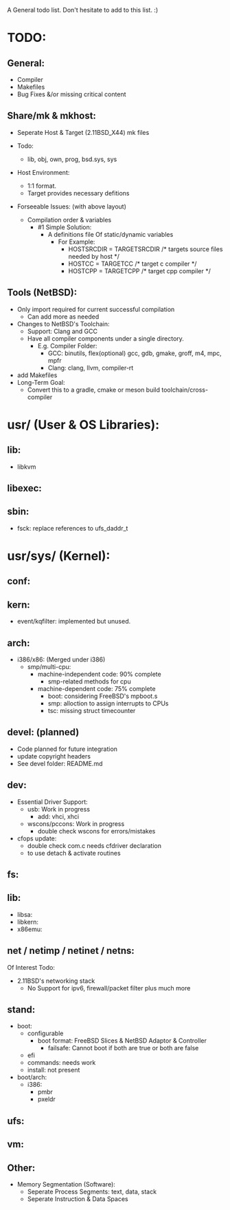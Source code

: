 A General todo list. Don't hesitate to add to this list. :)

# TODO:
## General:
- Compiler
- Makefiles
- Bug Fixes &/or missing critical content

## Share/mk & mkhost:
- Seperate Host & Target (2.11BSD_X44) mk files
	
- Todo:
	- lib, obj, own, prog, bsd.sys, sys
	
- Host Environment:
	- 1:1 format.
	- Target provides necessary defitions
- Forseeable Issues: (with above layout)
	- Compilation order & variables
		- #1 Simple Solution: 
			- A definitions file Of static/dynamic variables
				- For Example:
					- HOSTSRCDIR = TARGETSRCDIR 	/* targets source files needed by host */
					- HOSTCC = TARGETCC 				/* target c compiler */
					- HOSTCPP = TARGETCPP 			/* target cpp compiler */ 

## Tools (NetBSD):
- Only import required for current successful compilation
	- Can add more as needed
- Changes to NetBSD's Toolchain:
	- Support: Clang and GCC
	- Have all compiler components under a single directory.
		-  E.g. Compiler Folder:
			- GCC: binutils, flex(optional) gcc, gdb, gmake, groff, m4, mpc, mpfr
			- Clang: clang, llvm, compiler-rt
- add Makefiles
- Long-Term Goal: 
	- Convert this to a gradle, cmake or meson build toolchain/cross-compiler

# usr/ (User & OS Libraries):
## lib:
- libkvm
		
## libexec:

## sbin:
- fsck: replace references to ufs_daddr_t
		
# usr/sys/ (Kernel):
## conf:

## kern:
- event/kqfilter: implemented but unused.
	
## arch:
- i386/x86: (Merged under i386)
	- smp/multi-cpu:
		- machine-independent code: 90% complete
			- smp-related methods for cpu
		- machine-dependent code: 75% complete
			- boot: considering FreeBSD's mpboot.s
			- smp: alloction to assign interrupts to CPUs
			- tsc: missing struct timecounter

## devel: (planned)
- Code planned for future integration
- update copyright headers
- See devel folder: README.md
	
## dev:
- Essential Driver Support:
	- usb: 								Work in progress
		- add: vhci, xhci
	- wscons/pccons:						Work in progress
		- double check wscons for errors/mistakes
- cfops update:
	- double check com.c needs cfdriver declaration
	- to use detach & activate routines
	
## fs:


## lib:
- libsa:
- libkern:
- x86emu:
	
## net / netimp / netinet / netns:
Of Interest Todo:
- 2.11BSD's networking stack
	- No Support for ipv6, firewall/packet filter plus much more

## stand:
- boot:
	- configurable
		- boot format: FreeBSD Slices & NetBSD Adaptor & Controller
			- failsafe: Cannot boot if both are true or both are false
	- efi
	- commands: needs work
	- install: not present
- boot/arch:
	- i386:
		- pmbr
		- pxeldr

## ufs:

## vm:

## Other:
- Memory Segmentation (Software):
	- Seperate Process Segments: text, data, stack
	- Seperate Instruction & Data Spaces
